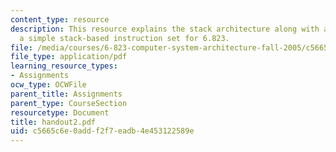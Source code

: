 ```yaml
---
content_type: resource
description: This resource explains the stack architecture along with a subset of
  a simple stack-based instruction set for 6.823.
file: /media/courses/6-823-computer-system-architecture-fall-2005/c5665c6e0addf2f7eadb4e453122589e_handout2.pdf
file_type: application/pdf
learning_resource_types:
- Assignments
ocw_type: OCWFile
parent_title: Assignments
parent_type: CourseSection
resourcetype: Document
title: handout2.pdf
uid: c5665c6e-0add-f2f7-eadb-4e453122589e
---
```

